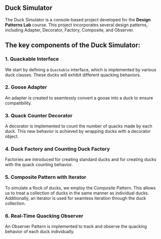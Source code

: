 ## Duck Simulator 

The Duck Simulator is a console-based project developed for the **Design Patterns Lab** course. This project incorporates several design patterns, including Adapter, Decorator, Factory, Composite, and Observer. 

## The key components of the Duck Simulator:

### 1. Quackable Interface
We start by defining a `Quackable` interface, which is implemented by various duck classes. These ducks will exhibit different quacking behaviors.

### 2. Goose Adapter
An adapter is created to seamlessly convert a goose into a duck to ensure compatibility.

### 3. Quack Counter Decorator
A decorator is implemented to count the number of quacks made by each duck. This new behavior is achieved by wrapping ducks with a decorator object.

### 4. Duck Factory and Counting Duck Factory
Factories are introduced for creating standard ducks and for creating ducks with the quack counting behavior.

### 5. Composite Pattern with Iterator
To simulate a flock of ducks, we employ the Composite Pattern. This allows us to treat a collection of ducks in the same manner as individual ducks. Additionally, an iterator is used for seamless iteration through the duck collection.

### 6. Real-Time Quacking Observer
An Observer Pattern is implemented to track and observe the quacking behavior of each duck individually.
